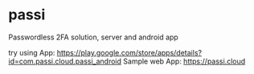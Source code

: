 # passi
Passwordless 2FA solution, server and android app


try using
App: https://play.google.com/store/apps/details?id=com.passi.cloud.passi_android
Sample web App: https://passi.cloud 
